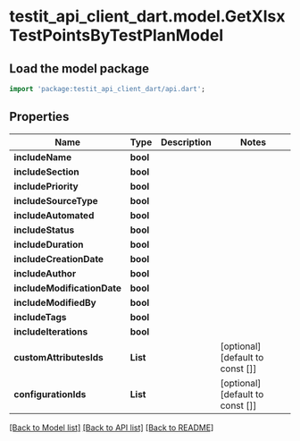 # testit_api_client_dart.model.GetXlsxTestPointsByTestPlanModel

## Load the model package
```dart
import 'package:testit_api_client_dart/api.dart';
```

## Properties
Name | Type | Description | Notes
------------ | ------------- | ------------- | -------------
**includeName** | **bool** |  | 
**includeSection** | **bool** |  | 
**includePriority** | **bool** |  | 
**includeSourceType** | **bool** |  | 
**includeAutomated** | **bool** |  | 
**includeStatus** | **bool** |  | 
**includeDuration** | **bool** |  | 
**includeCreationDate** | **bool** |  | 
**includeAuthor** | **bool** |  | 
**includeModificationDate** | **bool** |  | 
**includeModifiedBy** | **bool** |  | 
**includeTags** | **bool** |  | 
**includeIterations** | **bool** |  | 
**customAttributesIds** | **List<String>** |  | [optional] [default to const []]
**configurationIds** | **List<String>** |  | [optional] [default to const []]

[[Back to Model list]](../README.md#documentation-for-models) [[Back to API list]](../README.md#documentation-for-api-endpoints) [[Back to README]](../README.md)


